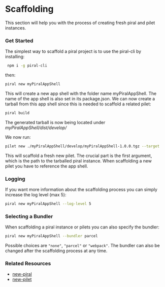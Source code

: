 # Scaffolding

This section will help you with the process of creating fresh piral and pilet instances.

### Get Started

The simplest way to scaffold a piral project is to use the piral-cli by installing:

```sh
 npm i -g piral-cli
 ```

then:

```sh
piral new myPiralAppShell
```

This will create a new app shell with the folder name myPiralAppShell. The name of the app shell is also set in its package.json. We can now create a tarball from this app shell since this is needed to scaffold a related pilet:

```sh
piral build
```

The generated tarball is now being located under *myPiralAppShell/dist/develop/*


We now run:

```sh
pilet new ./myPiralAppShell/develop/myPiralAppShell-1.0.0.tgz --target myPilet
```

This will scaffold a fresh new pilet. The crucial part is the first argument, which is the path to the tarballed piral instance.
When scaffolding a new pilet you have to reference the app shell.

### Logging

If you want more information about the scaffolding process you can simply increase the log level (max 5):

```sh
piral new myPiralAppShell --log-level 5
```

### Selecting a Bundler

When scaffolding a piral instance or pilets you can also specify the bundler:

```sh
piral new myPiralAppShell --bundler parcel
```

Possible choices are `"none"`, `"parcel"` or `"webpack"`. The bundler can also be changed after the scaffolding process at any time.

### Related Resources

-  [new-piral]([https://docs.piral.io/tooling/new-piral](https://docs.piral.io/tooling/new-piral))
-  [new-pilet]([https://docs.piral.io/tooling/new-piral](https://docs.piral.io/tooling/new-pilet))
